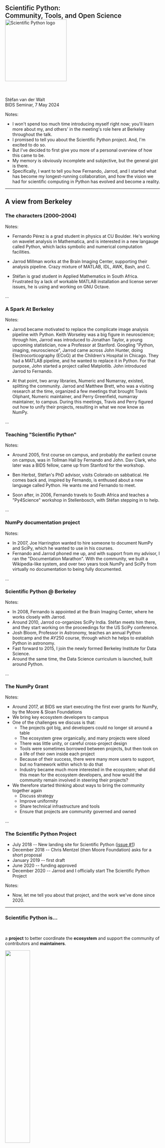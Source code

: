 <style type="text/css">
.black {
  color: black;
}
.inline-left {
  display: inline-block;
  text-align: left;
}
.reveal ul {
  margin: 0;
}
</style>


<div style="font-size: 150%; font-weight: 600;">Scientific Python:<br/> Community, Tools, and Open Science</div>

<img alt="Scientific Python logo" src="images/scientific-python-logo.svg" width="200em"/>


<br/>
<br/>
<br/>
<br/>
<div style="text-align: left;">
Stéfan van der Walt<br/>
BIDS Seminar, 7 May 2024
</div>

Notes:

- I won't spend too much time introducing myself right now; you'll
  learn more about my, and others' in the meeting's role here at
  Berkeley throughout the talk.
- I promised to tell you about the Scientific Python project.
  And, I'm excited to do so.
- But I've decided to first give you more of a personal overview of
  how this came to be.
- My memory is obviously incomplete and subjective, but the general
  gist is there.
- Specifically, I want to tell you how Fernando, Jarrod, and I started
  what has become my longest-running collaboration, and how the vision
  we had for scientific computing in Python has evolved and become a
  reality.

---

## A view from Berkeley

### The characters (2000–2004)

Notes:

- Fernando Pérez is a grad student in physics at CU Boulder.  He's
  working on wavelet analysis in Mathematica, and is interested in a
  new langauge called Python, which lacks symbolic and numerical
  computation facilities.

- Jarrod Millman works at the Brain Imaging Center, supporting their analysis pipeline.
  Crazy mixture of MATLAB, IDL, AWK, Bash, and C.

- Stéfan is grad student in Applied Mathematics in South Africa.
  Frustrated by a lack of workable MATLAB installation and license server issues,
  he is using and working on GNU Octave.

...

### A Spark At Berkeley

Notes:

- Jarrod became motivated to replace the complicate image analysis pipeline with Python.
  Keith Worseley was a big figure in neuroscience; through him, Jarrod was introduced to Jonathan Taylor, a young upcoming statistician, now a Professor at Stanford.
   Googling "Python, imaging, neuroscience", Jarrod came across John Hunter, doing Electrocorticography (ECoG) at the Children's Hospital in Chicago.
  They had a MATLAB pipeline, and he wanted to replace it in Python.
  For that purpose, John started a project called Matplotlib.
  John introduced Jarrod to Fernando.

- At that point, two array libraries, Numeric and Numarray, existed, splitting the community.
  Jarrod and Matthew Brett, who was a visiting research at the time, organized a few meetings
  that brought Travis Oliphant, Numeric maintainer, and Perry Greenfield, numarray maintainer, to campus.
  During this meetings, Travis and Perry figured out how to unify their projects, resulting in what we now know as NumPy.

...

### Teaching "Scientific Python"

Notes:

- Around 2005, first course on campus, and probably *the* earliest course on
  campus, was in Tollman Hall by Fernando and John.
  Dav Clark, who later was a BIDS fellow, came up from Stanford for the workshop.

- Ben Herbst, Stéfan's PhD advisor, visits Colorado on sabbatical.  He
  comes back and, inspired by Fernando, is enthused about a new
  language called Python. He wants me and Fernando to meet.

- Soon after, in 2006, Fernando travels to South Africa and teaches a
  "Py4Science" workshop in Stellenbosch, with Stéfan stepping in to help.

...

### NumPy documentation project

Notes:

- In 2007, Joe Harrington wanted to hire someone to document NumPy and SciPy, which he wanted to use in his courses.
- Fernando and Jarrod phoned me up, and with support from my advisor, I ran the "Documentation Marathon".
  With the community, we built a Wikipedia-like system, and over two years took NumPy and SciPy from virtually no documentation to being fully documented.

...

### Scientific Python @ Berkeley

Notes:

- In 2008, Fernando is appointed at the Brain Imaging Center, where he works closely with Jarrod.
- Around 2010, Jarrod co-organizes SciPy India. Stéfan meets him there, and
  they start working on the proceedings for the US SciPy conference.
- Josh Bloom, Professor in Astronomy, teaches an annual Python
  bootcamp and the AY250 course, through which he helps to establish Python in astronomy.
- Fast forward to 2015, I join the newly formed Berkeley Institute for Data Science.
- Around the same time, the Data Science curriculum is launched, built around Python.

...

### The NumPy Grant

Notes:

- Around 2017, at BIDS we start executing the first ever grants for NumPy, by the Moore & Sloan Foundations
- We bring key ecosystem developers to campus
- One of the challenges we discuss is that:
  - The projects got big, and developers could no longer sit around a table
  - The ecosystem grew organically, and many projects were siloed
  - There was little unity, or careful cross-project design
  - Tools were sometimes borrowed between projects, but then took on a life of their own inside each project
  - Because of their success, there were many more users to support, but no framework within which to do that
  - Industry became much more interested in the ecosystem; what did this mean for the ecosystem developers,
    and how would the community remain involved in steering their projects?
- We therefore started thinking about ways to bring the community together again
  - Discuss strategy
  - Improve uniformity
  - Share technical infrastructure and tools
  - Ensure that projects are community governed and owned

...

### The Scientific Python Project

- July 2018 -- New landing site for Scientific Python ([issue #1](https://github.com/scientific-python/scientific-python.org/issues/1))
- December 2018 -- Chris Mentzel (then Moore Foundation) asks for a short proposal
- January 2019 -- first draft
- June 2020 -- funding approved
- December 2020 -- Jarrod and I officially start The Scientific Python Project

Notes:

- Now, let me tell you about that project, and the work we've done since 2020.

---

### Scientific Python is...

<br/>

a **project** to better coordinate the **ecosystem** and support the community of contributors and **maintainers**.

<div class="center">
    <img src="images/ecosystem.svg" width="40%"/>
</div>

...

#### https://scientific-python.org/

<img src="images/home.png" width="80%"/>

---

<div style="font-size: 300%; font-weight: 600;"> Scientific Python</div>
<img alt="Scientific Python logo" src="images/scientific-python-logo.svg" width="100em"/>

</br>
</br>

<img src="images/home-specs.png"/>

Notes:

- Add some notes on the SPECs and what they are

...

#### https://scientific-python.org/specs/

</br>

Scientific Python Ecosystem Coordination documents provide operational guidelines. 

</br>

<img src="images/spec-list.png"/>

...

## SPEC Core Projects

<img src="images/spec-core.png"/>

...

## SPEC Steering Committee

<img src="images/spec-committee.png" width="50%"/>

...

## SPEC 0 — Minimum Supported Versions

<img src="images/spec0.png" width="70%"/>

...

## SPEC 1 — Lazy Loading of Submodules and Functions

<img src="images/spec1.png"/>
...

## SPEC 4 — Using and Creating Nightly Wheels

<img src="images/spec4.png"/>

---

<!-- Section: SP project -->

<div style="font-size: 300%; font-weight: 600;"> Scientific Python</div>
<img alt="Scientific Python logo" src="images/scientific-python-logo.svg" width="100em"/>

</br>
</br>


<img src="images/home-summits.png"/>

...

## Second Scientific Python Developer Summit

Planning meeting, yesterday:<br/>
<img src="images/checkin.webp" width="60%">

- Seattle, June 3–5:<br/>https://scientific-python.org/summits/developer/2024/
- Report from last year:<br/>https://blog.scientific-python.org/scientific-python/dev-summit-1/

Notes:

- In-person work meetings

---

<!-- Section: SP project -->

<div style="font-size: 300%; font-weight: 600;"> Scientific Python</div>
<img alt="Scientific Python logo" src="images/scientific-python-logo.svg" width="100em"/>

</br>
</br>

<img src="images/home-development.png"/>

...

#### https://learn.scientific-python.org/development/

<img src="images/development.png"/>

...

#### https://learn.scientific-python.org/development/guides/repo-review/

<img src="images/repo-review.png"/>

---

<!-- Section: SP project -->

<div style="font-size: 300%; font-weight: 600;"> Scientific Python</div>
<img alt="Scientific Python logo" src="images/scientific-python-logo.svg" width="100em"/>

</br>
</br>

<img src="images/home-lectures.png"/>

...

#### https://lectures.scientific-python.org/


<img src="images/lectures.png" width="90%" />

...

#### https://lectures.scientific-python.org/

<img src="images/lectures-toc.png"/>

---

<!-- Section: SP project -->

<div style="font-size: 300%; font-weight: 600;"> Scientific Python</div>
<img alt="Scientific Python logo" src="images/scientific-python-logo.svg" width="100em"/>

</br>
</br>

<img src="images/home-sparse.png"/>

...

## Sparse Arrays for Scientiﬁc Python

</br>

- improve sparse structures in SciPy so they support array semantics
- deprecate SciPy’s sparse matrices and `numpy.matrix`
- assist with sparse array adoption in downstream ecosystem packages

</br>
</br>
</br>
</br>

### More information

- https://scientific-python.org/grants/sparse_arrays/
- https://scientific-python.org/summits/sparse/
- https://scientific-python.org/calendars/
- https://blog.scientific-python.org/scientific-python/dev-summit-1-sparse/

...

#### https://scipy.github.io/devdocs/reference/sparse.html

<img src="images/scipy-sparse.png"/>

---

<!-- Section: SP project -->

<div style="font-size: 300%; font-weight: 600;"> Scientific Python</div>
<img alt="Scientific Python logo" src="images/scientific-python-logo.svg" width="100em"/>

</br>
</br>

<img src="images/home-community.png"/>
...


#### https://discuss.scientific-python.org/

<img src="images/discuss.png"/>

...

#### https://discord.com/invite/vur45CbwMz


</br>
</br>

<img src="images/discord.png"/>

...

#### https://blog.scientific-python.org/

<img src="images/blog.png" width="70%" />

---

## Tools

<img src="images/tools.png">

...



</br>

<style>
.container{
    display: flex;
}
.col{
    flex: 1;
}
</style>

<div class="container">

<div class="col">

### Development

- [lazy_loader](https://github.com/scientific-python/lazy_loader/)
- [spin](https://github.com/scientific-python/spin)
- [pytest-doctestplus](https://github.com/scientific-python/pytest-doctestplus)
- [repo-review](https://github.com/scientific-python/repo-review)
- [changelist](https://github.com/scientific-python/changelist/)

</br>
</br>

### Web

- [scientific-python-hugo-theme](https://github.com/scientific-python/scientific-python-hugo-theme)

</div>

<div class="col">

### Organization

- [yaml2ics](https://github.com/scientific-python/yaml2ics)
- [discuss.scientific-python.org](https://discuss.scientific-python.org/)
- [vault-template](https://github.com/scientific-python/vault-template)

<br/>
<br/>

## Insight

- [devstats](https://github.com/scientific-python/devstats)
- [https://views.scientific-python.org/](https://github.com/scientific-python/devstats)

</div>

<div class="col">

### GitHub

- [upload-nightly-action](https://github.com/scientific-python/upload-nightly-action)
- [attach-next-milestone-action](https://github.com/scientific-python/attach-next-milestone-action)
- [sync-teams-action](https://github.com/scientific-python/sync-teams-action)
- [reverse-dependency-testing](https://github.com/scientific-python/reverse-dependency-testing)
- [action-check-changelogfile](https://github.com/scientific-python/action-check-changelogfile)
- [action-towncrier-changelog](https://github.com/scientific-python/action-towncrier-changelog)

</div>

</div>

...

#### https://scientific-python.org/calendars/

<img src="images/calendar.png" width="80%"/>

...

#### https://devstats.scientific-python.org/

<img src="images/devstats.png" width="80%"/>

---

## On the horizon

Fernando Pérez, academic director, vision:

https://bids.berkeley.edu/about/directors-vision-2024

A renewed emphasis of the importance of open software and research:

> Our scientists partner with an extended, distributed **community** of
> other researchers and developers to **build** an **ecosystem** that benefits
> **all**. This is how we will build much more in coming years: work
> grounded in the **expertise** of our scholars and immediately **applied** to
> our research and educational needs, but in **open collaboration** with
> partners near and far, to build **access** to **research** and **education**
> that is **impactful**, **accessible**, and **fair**.

...

## On the horizon

<div class="inline-left">

[Open Source Project Office](https://bids.berkeley.edu/news/uc-berkeley-joins-effort-advance-open-source-initiatives-across-uc-system)

Areas we intend to work on:

- statistics in Python
- domain stacks (astronomy, earth & space science)
- supply-chain security<br/>
  [Panel on May 9th](https://events.berkeley.edu/BIDS/event/246188-understanding-the-xz-security-breach-and-open-source-).
- coordinated releases
- summer schools
- vetted, shared governance models

... and more.

</div>

Notes:

- OSPO: an attachment-point for open source conversations on campus

---

### Q&A

https://scientific-python.org

<br/>

Follow me on Mastodon:<br/>
<br/>
<a href="https://emacs.ch/@stefanv">@stefanv@mentat.za.net</a>

---

# Extra slides

...

## Challenges in OS Scientific Software

- Grow the contributor pool
- Sustain the contributor pool
- Governance

...

## Support

<div class="inline-left">

- Contribute or support students who want to
- Reward and recognize efforts outside of paper writing
- Fund open, not closed software (and convince funders to do the
  same!)
- Apply lessons from SP to your work
  1. Test research code
  2. Executable papers (AKA automate everything)
  3. Collaborate widely, credit all those involved
  4. Insist on open code & data (reviewing and publishing)


*Developing open source scientific practice*<br/>
K. Jarrod Millman & Fernando Pérez<br/>
https://www.jarrodmillman.com/oss-chapter.html

</div>

...

### Benefits for Contributors

- Advance science
- Make an impact
- Grow as a developer
- Shape the tools you use

You are very welcome to join!

...

#### https://scientific-python.org/grants/

<img src="images/grants.png"/>

...

### (Sideline) What about AI?

Are "traditional" scientific computational tools (algorithmic implementations) still viable.

Notes:

- Won't go too deeply into this now, but it's an interesting question to consider:

  - Given the resurgence in AI research, and the many incredible applications we've seen, is there still room for libraries that implement "classic" algorithms?

- My quick answer to that is: yes.

  - Libraries are as much about establishing APIs, i.e., human interfaces, as they are about code, and the skill of producing those and shipping them remains relevant.

  - Sometimes, you know what you need to do with your numbers. E.g., you may simply want to compute an FFT. Then, you want NumPy or SciPy around to do that for you. Often, you need to pre-process your data, or post-process AI output. AI and classical tools work well enough together.

  - Not all problems are well suited to AI and we are still in the very beginning of understanding the reliability of AI predictions, and knowing its failure modes. This is an evolving space that we're watching with interest.

...

### Some notable BIDS projects

<div class="container">

<div class="col">
<img src="images/viridis.png"/><br/>
<img src="images/mothra_small.jpg"/>
</div>

<div class="col">
<img src="images/fritz.png"/>
</div>

</div>

...

### Modifying your tools (a short detour)

<div class="center">
<img src="images/reprap.jpg"/>
</div>

Notes:

- Got 3D printer as a gift
- A paradigm shift; no longer go to Ace and jury rig a part
- If you want to make a custom part or tool, you need to understand the problem very well
- But once you do, you can make the tool that *exactly* matches what you need
- For home improvement that doesn't matter so much; for science it is very important.

---
